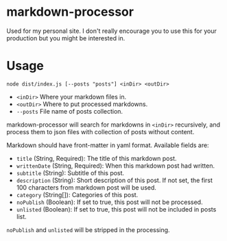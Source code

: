 # markdown-processor

Used for my personal site. I don't really encourage you to use this for your production but you might be interested in.

# Usage

`node dist/index.js [--posts "posts"] <inDir> <outDir>`

- `<inDir>` Where your markdown files in.
- `<outDir>` Where to put processed markdowns.
- `--posts` File name of posts collection.

markdown-processor will search for markdowns in `<inDir>` recursively, and process them to json files with collection of posts without content.

Markdown should have front-matter in yaml format. Available fields are:

- `title` (String, Required): The title of this markdown post.
- `writtenDate` (String, Required): When this markdown post had written.
- `subtitle` (String): Subtitle of this post.
- `description` (String): Short description of this post. If not set, the first 100 characters from markdown post will be used.
- `category` (String[]): Categories of this post.
- `noPublish` (Boolean): If set to true, this post will not be processed.
- `unlisted` (Boolean): If set to true, this post will not be included in posts list.

`noPublish` and `unlisted` will be stripped in the processing.
